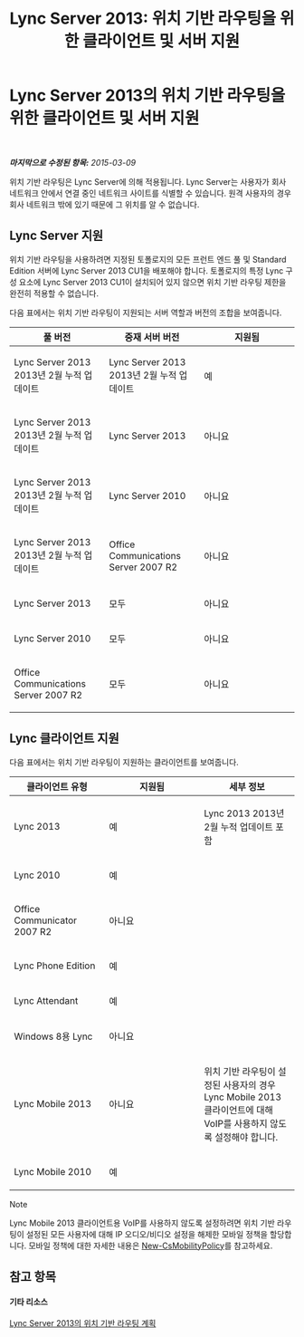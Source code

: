 ﻿---
title: 'Lync Server 2013: 위치 기반 라우팅을 위한 클라이언트 및 서버 지원'
TOCTitle: 위치 기반 라우팅을 위한 클라이언트 및 서버 지원
ms:assetid: 26c2ca3d-026d-4dd7-94fa-15ebb4406953
ms:mtpsurl: https://technet.microsoft.com/ko-kr/library/JJ994024(v=OCS.15)
ms:contentKeyID: 52056808
ms.date: 08/10/2015
mtps_version: v=OCS.15
ms.translationtype: HT
---

# Lync Server 2013의 위치 기반 라우팅을 위한 클라이언트 및 서버 지원

 

_**마지막으로 수정된 항목:** 2015-03-09_

위치 기반 라우팅은 Lync Server에 의해 적용됩니다. Lync Server는 사용자가 회사 네트워크 안에서 연결 중인 네트워크 사이트를 식별할 수 있습니다. 원격 사용자의 경우 회사 네트워크 밖에 있기 때문에 그 위치를 알 수 없습니다.

## Lync Server 지원

위치 기반 라우팅을 사용하려면 지정된 토폴로지의 모든 프런트 엔드 풀 및 Standard Edition 서버에 Lync Server 2013 CU1을 배포해야 합니다. 토폴로지의 특정 Lync 구성 요소에 Lync Server 2013 CU1이 설치되어 있지 않으면 위치 기반 라우팅 제한을 완전히 적용할 수 없습니다.

다음 표에서는 위치 기반 라우팅이 지원되는 서버 역할과 버전의 조합을 보여줍니다.


<table>
<colgroup>
<col style="width: 33%" />
<col style="width: 33%" />
<col style="width: 33%" />
</colgroup>
<thead>
<tr class="header">
<th>풀 버전</th>
<th>중재 서버 버전</th>
<th>지원됨</th>
</tr>
</thead>
<tbody>
<tr class="odd">
<td><p>Lync Server 2013 2013년 2월 누적 업데이트</p></td>
<td><p>Lync Server 2013 2013년 2월 누적 업데이트</p></td>
<td><p>예</p></td>
</tr>
<tr class="even">
<td><p>Lync Server 2013 2013년 2월 누적 업데이트</p></td>
<td><p>Lync Server 2013</p></td>
<td><p>아니요</p></td>
</tr>
<tr class="odd">
<td><p>Lync Server 2013 2013년 2월 누적 업데이트</p></td>
<td><p>Lync Server 2010</p></td>
<td><p>아니요</p></td>
</tr>
<tr class="even">
<td><p>Lync Server 2013 2013년 2월 누적 업데이트</p></td>
<td><p>Office Communications Server 2007 R2</p></td>
<td><p>아니요</p></td>
</tr>
<tr class="odd">
<td><p>Lync Server 2013</p></td>
<td><p>모두</p></td>
<td><p>아니요</p></td>
</tr>
<tr class="even">
<td><p>Lync Server 2010</p></td>
<td><p>모두</p></td>
<td><p>아니요</p></td>
</tr>
<tr class="odd">
<td><p>Office Communications Server 2007 R2</p></td>
<td><p>모두</p></td>
<td><p>아니요</p></td>
</tr>
</tbody>
</table>


## Lync 클라이언트 지원

다음 표에서는 위치 기반 라우팅이 지원하는 클라이언트를 보여줍니다.


<table>
<colgroup>
<col style="width: 33%" />
<col style="width: 33%" />
<col style="width: 33%" />
</colgroup>
<thead>
<tr class="header">
<th>클라이언트 유형</th>
<th>지원됨</th>
<th>세부 정보</th>
</tr>
</thead>
<tbody>
<tr class="odd">
<td><p>Lync 2013</p></td>
<td><p>예</p></td>
<td><p>Lync 2013 2013년 2월 누적 업데이트 포함</p></td>
</tr>
<tr class="even">
<td><p>Lync 2010</p></td>
<td><p>예</p></td>
<td> </td>
</tr>
<tr class="odd">
<td><p>Office Communicator 2007 R2</p></td>
<td><p>아니요</p></td>
<td> </td>
</tr>
<tr class="even">
<td><p>Lync Phone Edition</p></td>
<td><p>예</p></td>
<td> </td>
</tr>
<tr class="odd">
<td><p>Lync Attendant</p></td>
<td><p>예</p></td>
<td> </td>
</tr>
<tr class="even">
<td><p>Windows 8용 Lync</p></td>
<td><p>아니요</p></td>
<td> </td>
</tr>
<tr class="odd">
<td><p>Lync Mobile 2013</p></td>
<td><p>아니요</p></td>
<td><p>위치 기반 라우팅이 설정된 사용자의 경우 Lync Mobile 2013 클라이언트에 대해 VoIP를 사용하지 않도록 설정해야 합니다.</p></td>
</tr>
<tr class="even">
<td><p>Lync Mobile 2010</p></td>
<td><p>예</p></td>
<td> </td>
</tr>
</tbody>
</table>

  


> [!NOTE]
> Lync Mobile 2013 클라이언트용 VoIP를 사용하지 않도록 설정하려면 위치 기반 라우팅이 설정된 모든 사용자에 대해 IP 오디오/비디오 설정을 해제한 모바일 정책을 할당합니다. 모바일 정책에 대한 자세한 내용은 <A href="https://docs.microsoft.com/en-us/powershell/module/skype/New-CsMobilityPolicy">New-CsMobilityPolicy</A>를 참고하세요.



## 참고 항목

#### 기타 리소스

[Lync Server 2013의 위치 기반 라우팅 계획](lync-server-2013-planning-for-location-based-routing.md)

